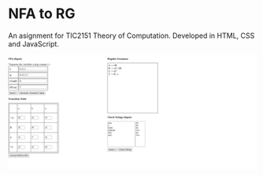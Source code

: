 # NFA to RG

An asignment for TIC2151 Theory of Computation. Developed in HTML, CSS and JavaScript.

![Screenshots](screenshots/nfa-to-rg-screenshots.png)